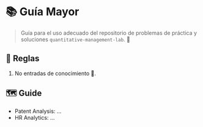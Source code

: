 # 📚 **Guía Mayor**

> Guía para el uso adecuado del repositorio de problemas de práctica y soluciones `quantitative-management-lab`. 🔧

## 📝 Reglas

1. No entradas de conocimiento 🚫.

## 🗺️ **Guide**

- Patent Analysis:  ...
- HR Analytics: ...
